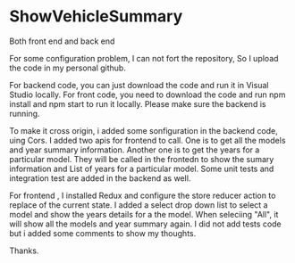 # ShowVehicleSummary
Both front end and back end

For some configuration problem, I can not fort the repository, 
So I upload the code in my personal github.

For backend code, you can just download the code and run it in Visual Studio locally.
For front code, you need to download the code and run npm install and npm start to run it locally. Please make sure the backend is running.

To make it cross origin, i added some sonfiguration in the backend code, uing Cors.
I added two apis for frontend to call.
One is to get all the models and year summary information.
Another one is to get the years for a particular model.
They will be called in the frontedn to show the sumary information and List of years for a particular model.
Some unit tests and integration test are added in the backend as well.

For frontend , I installed Redux and configure the store reducer action to replace of the current state.
I added a select drop down list to select a model and show the years details for a the model.
When seleciing "All", it will show all the models and year summary again.
I did not add tests code but i added some comments to show my thoughts.

Thanks.

